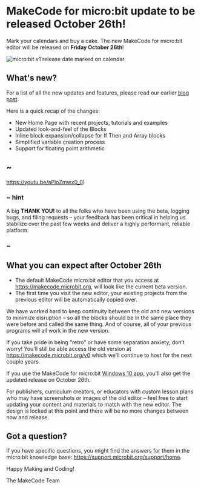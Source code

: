 # MakeCode for micro:bit update to be released October 26th!

Mark your calendars and buy a cake. The new MakeCode for micro:bit editor will be released on **Friday October 26th**!

![micro:bit v1 release date marked on calendar](/static/blog/microbit/v1-release-date/mark-calendar.jpg)

## What's new?

For a list of all the new updates and features, please read our earlier [blog post](/blog/microbit/v1-beta). 

 Here is a quick recap of the changes:
* New Home Page with recent projects, tutorials and examples
* Updated look-and-feel of the Blocks
* Inline block expansion/collapse for If Then and Array blocks
* Simplified variable creation process
* Support for floating point arithmetic

## ~

https://youtu.be/aPloZmwx0_0)

### ~ hint

A big **THANK YOU!** to all the folks who have been using the beta, logging bugs, and filing requests – your feedback has been critical in helping us stabilize over the past few weeks and deliver a highly performant, reliable platform.

### ~

## What you can expect after October 26th

* The default MakeCode micro:bit editor that you access at https://makecode.microbit.org, will look like the current beta version.
* The first time you visit the new editor, your existing projects from the previous editor will be automatically copied over.

We have worked hard to keep continuity between the old and new versions to minimize disruption – so all the blocks should be in the same place they were before and called the same thing. And of course, all of your previous programs will all work in the new version.

If you take pride in being “retro” or have some separation anxiety, don’t worry! You'll still be able access the old version at https://makecode.microbit.org/v0 which we'll continue to host for the next couple years.

If you use the MakeCode for micro:bit [Windows 10 app](http://aka.ms/microbitapp), you'll also get the updated release on October 26th.

For publishers, curriculum creators, or educators with custom lesson plans who may have screenshots or images of the old editor – feel free to start updating your content and materials to match with the new editor. The design is locked at this point and there will be no more changes between now and release.

## Got a question?

If you have specific questions, you might find the answers for them in the micro:bit knowledge base: https://support.microbit.org/support/home. 

Happy Making and Coding!

The MakeCode Team
